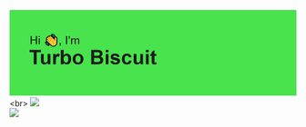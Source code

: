 ![Yes](https://raw.githubusercontent.com/TurboBiscuit/TurboBiscuit/master/header.png "Made Using REHeader https://reheader.glitch.me/home")<br>
![](https://github-readme-stats.vercel.app/api?username=turbobiscuit&theme=dark)<br>
![](https://github-readme-stats.vercel.app/api/pin/?username=altcord&repo=altcord&theme=dark)
